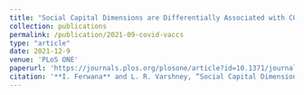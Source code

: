 ```yaml
---
title: "Social Capital Dimensions are Differentially Associated with COVID-19 Vaccinations, Masks, and Physical Distancing"
collection: publications
permalink: /publication/2021-09-covid-vaccs
type: "article"
date: 2021-12-9
venue: 'PLoS ONE'
paperurl: 'https://journals.plos.org/plosone/article?id=10.1371/journal.pone.0260818'
citation: '**I. Ferwana** and L. R. Varshney, “Social Capital Dimensions are Differentially Associated with COVID-19 Vaccinations, Masks, and Physical Distancing,” PLoS ONE, vol. 16, no. 12, e0260818, Dec. 2021'
---
```

